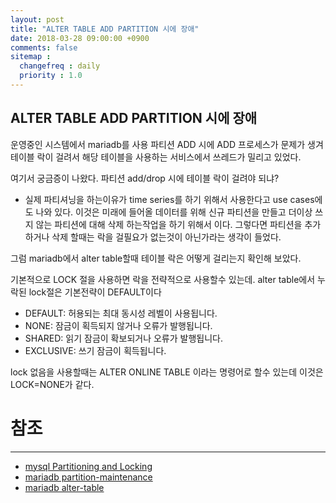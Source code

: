 ```yaml
---
layout: post
title: "ALTER TABLE ADD PARTITION 시에 장애"
date: 2018-03-28 09:00:00 +0900
comments: false
sitemap :
  changefreq : daily
  priority : 1.0
---
```


## ALTER TABLE ADD PARTITION 시에 장애 

운영중인 시스템에서 mariadb를 사용 파티션 ADD 시에 ADD 프로세스가 
문제가 생겨 테이블 락이 걸려서 해당 테이블을 사용하는 서비스에서 쓰레드가 밀리고 있었다.
 
여기서 궁금증이 나왔다. 파티션 add/drop 시에 테이블 락이 걸려야 되냐?

* 실제 파티셔닝을 하는이유가 time series를 하기 위해서 사용한다고 use cases에도 나와 있다. 
이것은 미래에 들어올 데이터를 위해 신규 파티션을 만들고 더이상 쓰지 않는 파티션에 대해 삭제 하는작업을 하기 위해서 이다.
그렇다면 파티션을 추가 하거나 삭제 할때는 락을 걸필요가 없는것이 아닌가라는 생각이 들었다.

그럼 mariadb에서 alter table할때 테이블 락은 어떻게 걸리는지 확인해 보았다.

기본적으로 LOCK 절을 사용하면 락을 전략적으로 사용할수 있는데. 
alter table에서 누락된 lock절은 기본전략이 DEFAULT이다

* DEFAULT: 허용되는 최대 동시성 레벨이 사용됩니다.
* NONE: 잠금이 획득되지 않거나 오류가 발행됩니다.
* SHARED: 읽기 잠금이 확보되거나 오류가 발행됩니다.
* EXCLUSIVE: 쓰기 잠금이 획득됩니다.

lock 없음을 사용할때는  ALTER ONLINE TABLE 이라는 명령어로 할수 있는데 이것은 LOCK=NONE가 같다.

# 참조
-----
* [mysql Partitioning and Locking](https://dev.mysql.com/doc/refman/5.7/en/partitioning-limitations-locking.html)
* [mariadb partition-maintenance](https://mariadb.com/kb/en/library/partition-maintenance)
* [mariadb alter-table](https://mariadb.com/kb/en/library/alter-table)

